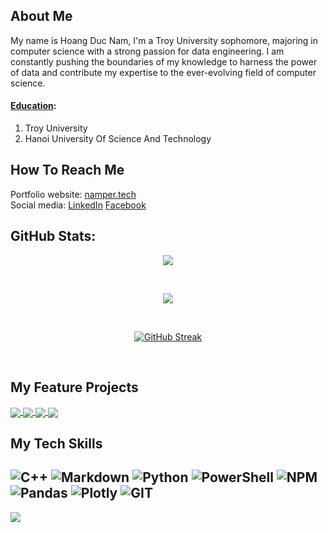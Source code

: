 ## About Me
<p> My name is Hoang Duc Nam, I'm a Troy University sophomore, majoring in computer science with a strong passion for data engineering. I am constantly pushing the boundaries of my knowledge to harness the power of data and contribute my expertise to the ever-evolving field of computer science.</p>

#### <ins>Education</ins>:
1. Troy University
2. Hanoi University Of Science And Technology

## How To Reach Me
Portfolio website: [namper.tech](https://namper.tech/) <br/>
Social media: [LinkedIn](https://www.linkedin.com/in/nam-hd) [Facebook](https://www.facebook.com/nam.doffy) <br/>

## GitHub Stats:
<p align="center"> <img align="center" src="https://github-readme-stats.vercel.app/api/top-langs/?username=nam-ruto&theme=react&hide_border=false&include_all_commits=false&count_private=false&layout=compact" /></p><br/>

<p align="center"> <img align="center" src="https://github-readme-stats.vercel.app/api?username=nam-ruto&theme=react&hide_border=false&include_all_commits=false&count_private=false" /></p><br/>

<p align="center">
    <a href="https://git.io/streak-stats"><img src="https://streak-stats.demolab.com?user=nam-ruto&theme=nord" alt="GitHub Streak" /></a>
</p><br/>

## My Feature Projects
<!-- Row 1 -->
<a href="https://github.com/nam-ruto/TelegramBot_TrackingExpenses.git">
  <img align="center" src="https://github-readme-stats-anuraghazra1.vercel.app/api/pin/?username=nam-ruto&repo=TelegramBot_TrackingExpenses&theme=radical" />
</a>
<a href="https://github.com/nam-ruto/BKcorporation_mng_system">
  <!-- Change the `github-readme-stats.anuraghazra1.vercel.app` to `github-readme-stats.vercel.app`  -->
  <img align="center" src="https://github-readme-stats.anuraghazra1.vercel.app/api/pin/?username=nam-ruto&repo=BKcorporation_mng_system&theme=gruvbox" />
</a> 

<!-- Row 2 -->
<a href="https://github.com/nam-ruto/pomoTimerTest">
  <img align="center" src="https://github-readme-stats-anuraghazra1.vercel.app/api/pin/?username=nam-ruto&repo=pomoTimerTest&theme=merko" />
</a>
<a href="https://github.com/nam-ruto/programming_book">
  <!-- Change the `github-readme-stats.anuraghazra1.vercel.app` to `github-readme-stats.vercel.app`  -->
  <img align="center" src="https://github-readme-stats.anuraghazra1.vercel.app/api/pin/?username=nam-ruto&repo=programming_book&theme=dark" />
</a>

## My Tech Skills
![C++](https://img.shields.io/badge/c++-%2300599C.svg?style=for-the-badge&logo=c%2B%2B&logoColor=white) ![Markdown](https://img.shields.io/badge/markdown-%23000000.svg?style=for-the-badge&logo=markdown&logoColor=white) ![Python](https://img.shields.io/badge/python-3670A0?style=for-the-badge&logo=python&logoColor=ffdd54) ![PowerShell](https://img.shields.io/badge/PowerShell-%235391FE.svg?style=for-the-badge&logo=powershell&logoColor=white) ![NPM](https://img.shields.io/badge/NPM-%23CB3837.svg?style=for-the-badge&logo=npm&logoColor=white) ![Pandas](https://img.shields.io/badge/pandas-%23150458.svg?style=for-the-badge&logo=pandas&logoColor=white) ![Plotly](https://img.shields.io/badge/Plotly-%233F4F75.svg?style=for-the-badge&logo=plotly&logoColor=white) ![GIT](https://img.shields.io/badge/Git-fc6d26?style=for-the-badge&logo=git&logoColor=white)
---
[![](https://visitcount.itsvg.in/api?id=nam-ruto&icon=2&color=9)](https://visitcount.itsvg.in)
